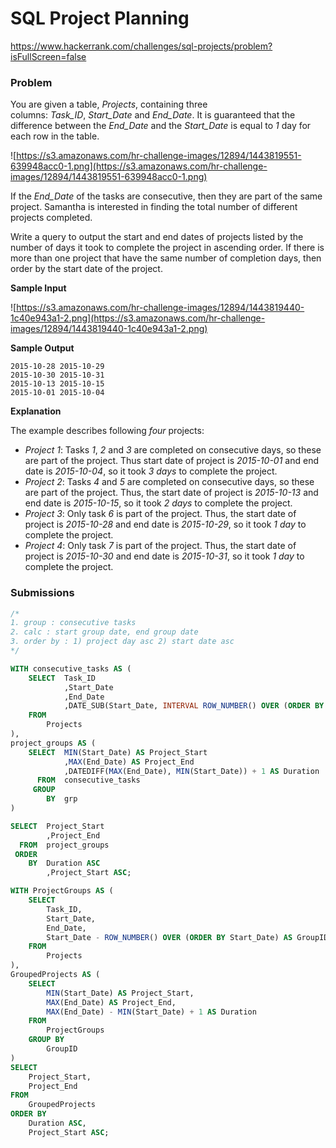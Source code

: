 # SQL Project Planning

https://www.hackerrank.com/challenges/sql-projects/problem?isFullScreen=false

### Problem

You are given a table, *Projects*, containing three columns: *Task_ID*, *Start_Date* and *End_Date*. It is guaranteed that the difference between the *End_Date* and the *Start_Date* is equal to *1* day for each row in the table.

![https://s3.amazonaws.com/hr-challenge-images/12894/1443819551-639948acc0-1.png](https://s3.amazonaws.com/hr-challenge-images/12894/1443819551-639948acc0-1.png)

If the *End_Date* of the tasks are consecutive, then they are part of the same project. Samantha is interested in finding the total number of different projects completed.

Write a query to output the start and end dates of projects listed by the number of days it took to complete the project in ascending order. If there is more than one project that have the same number of completion days, then order by the start date of the project.

**Sample Input**

![https://s3.amazonaws.com/hr-challenge-images/12894/1443819440-1c40e943a1-2.png](https://s3.amazonaws.com/hr-challenge-images/12894/1443819440-1c40e943a1-2.png)

**Sample Output**

```
2015-10-28 2015-10-29
2015-10-30 2015-10-31
2015-10-13 2015-10-15
2015-10-01 2015-10-04

```

**Explanation**

The example describes following *four* projects:

- *Project 1*: Tasks *1*, *2* and *3* are completed on consecutive days, so these are part of the project. Thus start date of project is *2015-10-01* and end date is *2015-10-04*, so it took *3 days* to complete the project.
- *Project 2*: Tasks *4* and *5* are completed on consecutive days, so these are part of the project. Thus, the start date of project is *2015-10-13* and end date is *2015-10-15*, so it took *2 days* to complete the project.
- *Project 3*: Only task *6* is part of the project. Thus, the start date of project is *2015-10-28* and end date is *2015-10-29*, so it took *1 day* to complete the project.
- *Project 4*: Only task *7* is part of the project. Thus, the start date of project is *2015-10-30* and end date is *2015-10-31*, so it took *1 day* to complete the project.

### Submissions

```sql
/*
1. group : consecutive tasks
2. calc : start group date, end group date 
3. order by : 1) project day asc 2) start date asc
*/

WITH consecutive_tasks AS (
    SELECT  Task_ID
            ,Start_Date
            ,End_Date
            ,DATE_SUB(Start_Date, INTERVAL ROW_NUMBER() OVER (ORDER BY Start_Date) DAY) AS grp
    FROM 
        Projects
),
project_groups AS (
    SELECT  MIN(Start_Date) AS Project_Start
            ,MAX(End_Date) AS Project_End
            ,DATEDIFF(MAX(End_Date), MIN(Start_Date)) + 1 AS Duration
      FROM  consecutive_tasks
     GROUP 
        BY  grp
)

SELECT  Project_Start
        ,Project_End
  FROM  project_groups
 ORDER 
    BY  Duration ASC
        ,Project_Start ASC;

```

```sql
WITH ProjectGroups AS (
    SELECT
        Task_ID,
        Start_Date,
        End_Date,
        Start_Date - ROW_NUMBER() OVER (ORDER BY Start_Date) AS GroupID
    FROM
        Projects
),
GroupedProjects AS (
    SELECT
        MIN(Start_Date) AS Project_Start,
        MAX(End_Date) AS Project_End,
        MAX(End_Date) - MIN(Start_Date) + 1 AS Duration
    FROM
        ProjectGroups
    GROUP BY
        GroupID
)
SELECT
    Project_Start,
    Project_End
FROM
    GroupedProjects
ORDER BY
    Duration ASC,
    Project_Start ASC;
```
